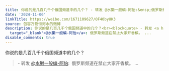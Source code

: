 ```yaml
---
title: 你说的是几百几千个俄国频道中的几个？ - 转发 @水獭一般编-阿怡:&ensp;俄罗斯频道在禁止大家开香槟。
date: '2024-11-06'
linkTitle: https://weibo.com/1671109627/OF40byUK3
source: 包容万物恒河水的微博
description: 你说的是几百几千个俄国频道中的几个？<br><blockquote> - 转发 <a href="https://weibo.com/6285204404"
  target="_blank">@水獭一般编-阿怡</a>: 俄罗斯频道在禁止大家开香槟。 ...
disable_comments: true
---
```

你说的是几百几千个俄国频道中的几个？<br><blockquote> - 转发 <a href="https://weibo.com/6285204404" target="_blank">@水獭一般编-阿怡</a>: 俄罗斯频道在禁止大家开香槟。 ...